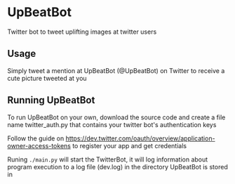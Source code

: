 # UpBeatBot
Twitter bot to tweet uplifting images at twitter users

## Usage
Simply tweet a mention at UpBeatBot (@UpBeatBot) on Twitter to receive a cute picture tweeted at you

## Running UpBeatBot
To run UpBeatBot on your own, download the source code and create a file name twitter_auth.py that contains your twitter bot's authentication keys

Follow the guide on https://dev.twitter.com/oauth/overview/application-owner-access-tokens to register your app and get credentials

Runing `./main.py` will start the TwitterBot, it will log information about program execution to a log file (dev.log) in the directory UpBeatBot is stored in
